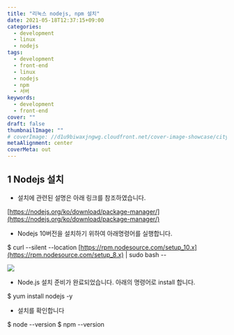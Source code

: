 ```yaml
---
title: "리눅스 nodejs, npm 설치"
date: 2021-05-18T12:37:15+09:00
categories:
  - development
  - linux
  - nodejs
tags:
  - development
  - front-end
  - linux
  - nodejs
  - npm
  - 서버
keywords:
  - development
  - front-end
cover: ""
draft: false
thumbnailImage: ""
# coverImage: //d1u9biwaxjngwg.cloudfront.net/cover-image-showcase/city.jpg
metaAlignment: center
coverMeta: out
---
```


## 1 Nodejs 설치

<!--adsense-->

- 설치에 관련된 설명은 아래 링크를 참조하였습니다.

[https://nodejs.org/ko/download/package-manager/](https://nodejs.org/ko/download/package-manager/)

- Nodejs 10버전을 설치하기 위하여 아래명령어를 실행합니다.

$ curl --silent --location [https://rpm.nodesource.com/setup_10.x](https://rpm.nodesource.com/setup_8.x) | sudo bash --

![](https://img1.daumcdn.net/thumb/R1280x0/?scode=mtistory2&fname=https%3A%2F%2Fblog.kakaocdn.net%2Fdn%2FLXdlF%2FbtqF9miYdcH%2F96dCLQzg5wuxSEqGJYgAsk%2Fimg.png)

- Node.js 설치 준비가 완료되었습니다. 아래의 명령어로 install 합니다.

$ yum install nodejs -y

- 설치를 확인합니다

$ node --version $ npm --version
